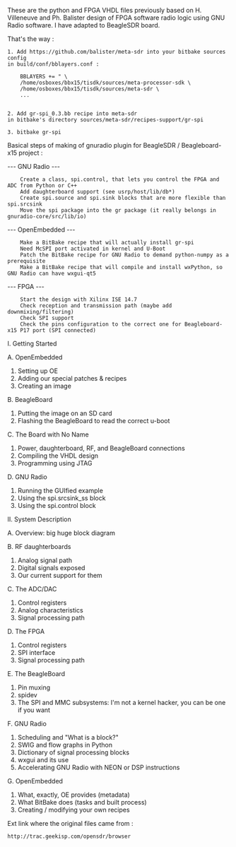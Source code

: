 

These are the python and FPGA VHDL files previously based on H. Villeneuve and Ph. Balister design of FPGA software radio logic using GNU Radio software. I have adapted to BeagleSDR board.

That's the way :

	1. Add https://github.com/balister/meta-sdr into your bitbake sources config
	in build/conf/bblayers.conf :

		BBLAYERS += " \
		/home/osboxes/bbx15/tisdk/sources/meta-processor-sdk \
		/home/osboxes/bbx15/tisdk/sources/meta-sdr \
		...


	2. Add gr-spi_0.3.bb recipe into meta-sdr
	in bitbake's directory sources/meta-sdr/recipes-support/gr-spi

	3. bitbake gr-spi

 Basical steps of making of gnuradio plugin for BeagleSDR / Beagleboard-x15 project :

--- GNU Radio ---

		Create a class, spi.control, that lets you control the FPGA and ADC from Python or C++
		Add daughterboard support (see usrp/host/lib/db*)
		Create spi.source and spi.sink blocks that are more flexible than spi.srcsink
		Move the spi package into the gr package (it really belongs in gnuradio-core/src/lib/io)

--- OpenEmbedded ---

		Make a BitBake recipe that will actually install gr-spi
		Need McSPI port activated in kernel and U-Boot
		Patch the BitBake recipe for GNU Radio to demand python-numpy as a prerequisite
		Make a BitBake recipe that will compile and install wxPython, so GNU Radio can have wxgui-qt5

--- FPGA ---

		Start the design with Xilinx ISE 14.7
		Check reception and transmission path (maybe add downmixing/filtering) 
		Check SPI support
		Check the pins configuration to the correct one for Beagleboard-x15 P17 port (SPI connected)


I. Getting Started

 A. OpenEmbedded
  1. Setting up OE
  2. Adding our special patches & recipes
  3. Creating an image
		
 B. BeagleBoard
  1. Putting the image on an SD card
  2. Flashing the BeagleBoard to read the correct u-boot
		
 C. The Board with No Name
  1. Power, daughterboard, RF, and BeagleBoard connections
  2. Compiling the VHDL design
  3. Programming using JTAG
		
 D. GNU Radio
  1. Running the GUIfied example
  2. Using the spi.srcsink_ss block
  3. Using the spi.control block
		
II. System Description

 A. Overview: big huge block diagram
	
 B. RF daughterboards
  1. Analog signal path
  2. Digital signals exposed
  3. Our current support for them
		
 C. The ADC/DAC
  1. Control registers
  2. Analog characteristics
  3. Signal processing path
		
 D. The FPGA
  1. Control registers
  2. SPI interface
  3. Signal processing path
		
 E. The BeagleBoard
  1. Pin muxing
  2. spidev
  3. The SPI and MMC subsystems: I'm not a kernel hacker, you can be one if you want
		
 F. GNU Radio
  1. Scheduling and "What is a block?"
  2. SWIG and flow graphs in Python
  3. Dictionary of signal processing blocks
  4. wxgui and its use
  5. Accelerating GNU Radio with NEON or DSP instructions
		
 G. OpenEmbedded
  1. What, exactly, OE provides (metadata)
  2. What BitBake does (tasks and built process)
  3. Creating / modifying your own recipes
		
		
Ext link where the original files came from :
		
	http://trac.geekisp.com/opensdr/browser



